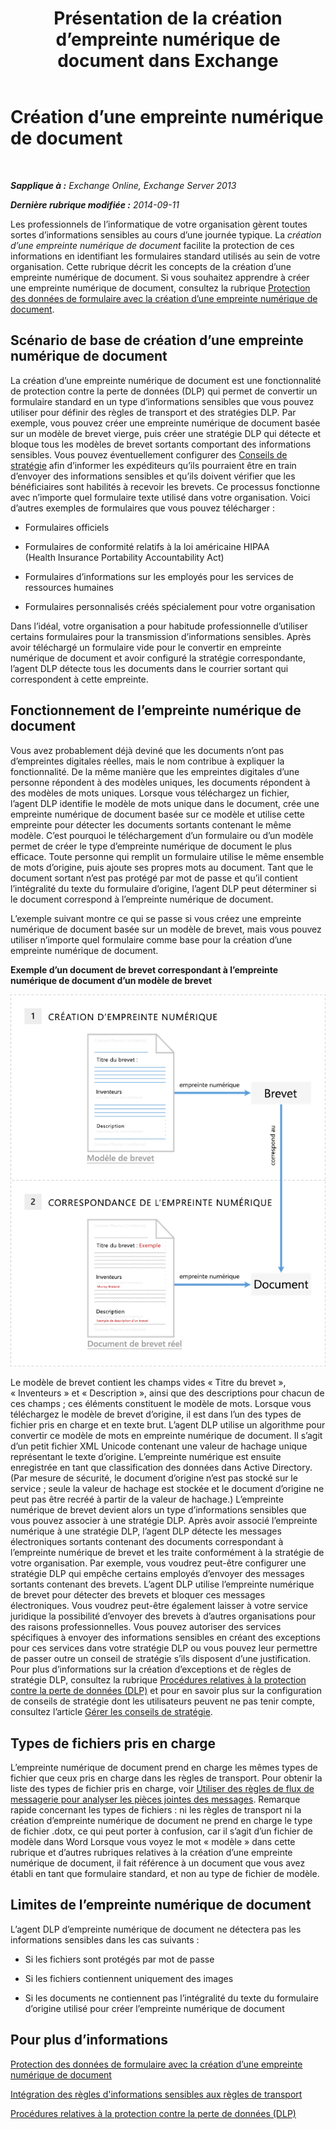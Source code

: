 ﻿---
title: 'Présentation de la création d’empreinte numérique de document dans Exchange'
TOCTitle: Création d’une empreinte numérique de document
ms:assetid: 1e0c579c-26e0-462a-a1b0-d7506dfe05fa
ms:mtpsurl: https://technet.microsoft.com/fr-fr/library/Dn635176(v=EXCHG.150)
ms:contentKeyID: 61204567
ms.date: 04/24/2018
mtps_version: v=EXCHG.150
ms.translationtype: HT
---

# Création d’une empreinte numérique de document

 

_**Sapplique à :** Exchange Online, Exchange Server 2013_

_**Dernière rubrique modifiée :** 2014-09-11_

Les professionnels de l’informatique de votre organisation gèrent toutes sortes d’informations sensibles au cours d’une journée typique. La *création d’une empreinte numérique de document* facilite la protection de ces informations en identifiant les formulaires standard utilisés au sein de votre organisation. Cette rubrique décrit les concepts de la création d’une empreinte numérique de document. Si vous souhaitez apprendre à créer une empreinte numérique de document, consultez la rubrique [Protection des données de formulaire avec la création d’une empreinte numérique de document](protect-form-data-with-document-fingerprinting-exchange-2013-help.md).

## Scénario de base de création d’une empreinte numérique de document

La création d’une empreinte numérique de document est une fonctionnalité de protection contre la perte de données (DLP) qui permet de convertir un formulaire standard en un type d’informations sensibles que vous pouvez utiliser pour définir des règles de transport et des stratégies DLP. Par exemple, vous pouvez créer une empreinte numérique de document basée sur un modèle de brevet vierge, puis créer une stratégie DLP qui détecte et bloque tous les modèles de brevet sortants comportant des informations sensibles. Vous pouvez éventuellement configurer des [Conseils de stratégie](technical-overview-of-policy-tips-in-exchange-online-and-exchange-2013.md) afin d’informer les expéditeurs qu’ils pourraient être en train d’envoyer des informations sensibles et qu’ils doivent vérifier que les bénéficiaires sont habilités à recevoir les brevets. Ce processus fonctionne avec n’importe quel formulaire texte utilisé dans votre organisation. Voici d’autres exemples de formulaires que vous pouvez télécharger :

  - Formulaires officiels

  - Formulaires de conformité relatifs à la loi américaine HIPAA (Health Insurance Portability Accountability Act)

  - Formulaires d’informations sur les employés pour les services de ressources humaines

  - Formulaires personnalisés créés spécialement pour votre organisation

Dans l’idéal, votre organisation a pour habitude professionnelle d’utiliser certains formulaires pour la transmission d’informations sensibles. Après avoir téléchargé un formulaire vide pour le convertir en empreinte numérique de document et avoir configuré la stratégie correspondante, l’agent DLP détecte tous les documents dans le courrier sortant qui correspondent à cette empreinte.

## Fonctionnement de l’empreinte numérique de document

Vous avez probablement déjà deviné que les documents n’ont pas d’empreintes digitales réelles, mais le nom contribue à expliquer la fonctionnalité. De la même manière que les empreintes digitales d’une personne répondent à des modèles uniques, les documents répondent à des modèles de mots uniques. Lorsque vous téléchargez un fichier, l’agent DLP identifie le modèle de mots unique dans le document, crée une empreinte numérique de document basée sur ce modèle et utilise cette empreinte pour détecter les documents sortants contenant le même modèle. C’est pourquoi le téléchargement d’un formulaire ou d’un modèle permet de créer le type d’empreinte numérique de document le plus efficace. Toute personne qui remplit un formulaire utilise le même ensemble de mots d’origine, puis ajoute ses propres mots au document. Tant que le document sortant n’est pas protégé par mot de passe et qu’il contient l’intégralité du texte du formulaire d’origine, l’agent DLP peut déterminer si le document correspond à l’empreinte numérique de document.

L’exemple suivant montre ce qui se passe si vous créez une empreinte numérique de document basée sur un modèle de brevet, mais vous pouvez utiliser n’importe quel formulaire comme base pour la création d’une empreinte numérique de document.

**Exemple d’un document de brevet correspondant à l’empreinte numérique de document d’un modèle de brevet**

![Brevet correspondant à une empreinte de document.](images/Dn635176.9c952770-2cd4-4f62-9735-6d073344be7f(EXCHG.150).png "Brevet correspondant à une empreinte de document.")

Le modèle de brevet contient les champs vides « Titre du brevet », « Inventeurs » et « Description », ainsi que des descriptions pour chacun de ces champs ; ces éléments constituent le modèle de mots. Lorsque vous téléchargez le modèle de brevet d’origine, il est dans l’un des types de fichier pris en charge et en texte brut. L’agent DLP utilise un algorithme pour convertir ce modèle de mots en empreinte numérique de document. Il s’agit d’un petit fichier XML Unicode contenant une valeur de hachage unique représentant le texte d’origine. L’empreinte numérique est ensuite enregistrée en tant que classification des données dans Active Directory. (Par mesure de sécurité, le document d’origine n’est pas stocké sur le service ; seule la valeur de hachage est stockée et le document d’origine ne peut pas être recréé à partir de la valeur de hachage.) L’empreinte numérique de brevet devient alors un type d’informations sensibles que vous pouvez associer à une stratégie DLP. Après avoir associé l’empreinte numérique à une stratégie DLP, l’agent DLP détecte les messages électroniques sortants contenant des documents correspondant à l’empreinte numérique de brevet et les traite conformément à la stratégie de votre organisation. Par exemple, vous voudrez peut-être configurer une stratégie DLP qui empêche certains employés d’envoyer des messages sortants contenant des brevets. L’agent DLP utilise l’empreinte numérique de brevet pour détecter des brevets et bloquer ces messages électroniques. Vous voudrez peut-être également laisser à votre service juridique la possibilité d’envoyer des brevets à d’autres organisations pour des raisons professionnelles. Vous pouvez autoriser des services spécifiques à envoyer des informations sensibles en créant des exceptions pour ces services dans votre stratégie DLP ou vous pouvez leur permettre de passer outre un conseil de stratégie s’ils disposent d’une justification. Pour plus d’informations sur la création d’exceptions et de règles de stratégie DLP, consultez la rubrique [Procédures relatives à la protection contre la perte de données (DLP)](https://technet.microsoft.com/fr-fr/library/jj938003\(v=exchg.150\)) et pour en savoir plus sur la configuration de conseils de stratégie dont les utilisateurs peuvent ne pas tenir compte, consultez l’article [Gérer les conseils de stratégie](how-to-configure-and-manage-policy-tips-a-dlp-feature-exchange.md).

## Types de fichiers pris en charge

L’empreinte numérique de document prend en charge les mêmes types de fichier que ceux pris en charge dans les règles de transport. Pour obtenir la liste des types de fichier pris en charge, voir [Utiliser des règles de flux de messagerie pour analyser les pièces jointes des messages](https://technet.microsoft.com/fr-fr/library/jj919236\(v=exchg.150\)). Remarque rapide concernant les types de fichiers : ni les règles de transport ni la création d’empreinte numérique de document ne prend en charge le type de fichier .dotx, ce qui peut porter à confusion, car il s’agit d’un fichier de modèle dans Word Lorsque vous voyez le mot « modèle » dans cette rubrique et d’autres rubriques relatives à la création d’une empreinte numérique de document, il fait référence à un document que vous avez établi en tant que formulaire standard, et non au type de fichier de modèle.

## Limites de l’empreinte numérique de document

L’agent DLP d’empreinte numérique de document ne détectera pas les informations sensibles dans les cas suivants :

  - Si les fichiers sont protégés par mot de passe

  - Si les fichiers contiennent uniquement des images

  - Si les documents ne contiennent pas l’intégralité du texte du formulaire d’origine utilisé pour créer l’empreinte numérique de document

## Pour plus d’informations

[Protection des données de formulaire avec la création d’une empreinte numérique de document](protect-form-data-with-document-fingerprinting-exchange-2013-help.md)

[Intégration des règles d'informations sensibles aux règles de transport](integrating-sensitive-information-rules-with-transport-rules-exchange-2013-help.md)

[Procédures relatives à la protection contre la perte de données (DLP)](https://technet.microsoft.com/fr-fr/library/jj938003\(v=exchg.150\))

